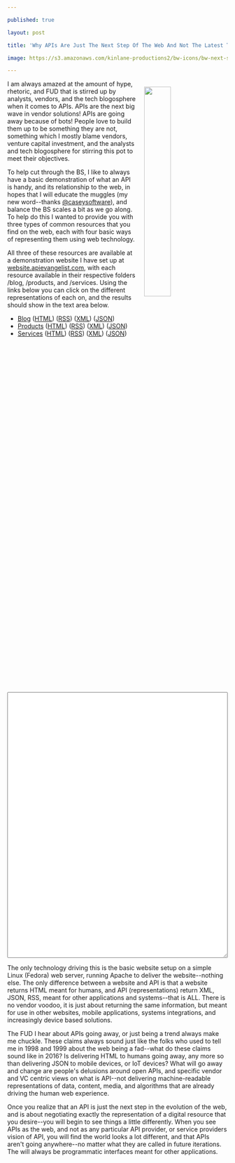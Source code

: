 ---
published: true
layout: post
title: 'Why APIs Are Just The Next Step Of The Web And Not The Latest Trend'
image: https://s3.amazonaws.com/kinlane-productions2/bw-icons/bw-next-step.png
---

<p><img style="padding: 15px;" src="https://s3.amazonaws.com/kinlane-productions2/bw-icons/bw-next-step.png" alt="" width="35%'" align="right" />
<p>I am always amazed at the amount of hype, rhetoric, and FUD that is stirred up by analysts, vendors, and the tech blogosphere when it comes to APIs. APIs are the next big wave in vendor solutions! APIs are going away because of bots! People love to build them up to be something they are not, something which I mostly blame vendors, venture capital investment, and the analysts and tech blogosphere for stirring this pot to meet their objectives.
<p>To help cut through the BS, I like to always have a basic demonstration of what an API is handy, and its relationship to the web, in hopes that I will educate the muggles (my new word--thanks <a href="http://mce_host/admin/blog/@caseysoftware">@caseysoftware</a>), and balance the BS scales a bit as we go along. To help do this I wanted to provide you with three types of common resources that you find on the web, each with four basic ways of representing them using web&nbsp;technology.
<p>All three of these resources are available at a demonstration website I have set up at <a href="http://website.apievangelist.com">website.apievangelist.com</a>, with each resource available in their respective folders /blog, /products, and /services. Using the links below you can click on the different representations of each on, and the results should show in the text area below.
<ul>
<li> <a href="http://website.apievangelist.com/blog/">Blog</a> (<a href="#" onclick="callpage('/blog/','text/html'); return false;">HTML</a>) (<a href="#" onclick="callpage('/blog/','application/rss+xml'); return false;">RSS</a>) (<a href="#" onclick="callpage('/blog/','application/xml'); return false;">XML</a>) (<a href="#" onclick="callpage('/blog/','application/json'); return false;">JSON</a>)</li>
<li> <a href="http://website.apievangelist.com/products/">Products</a> (<a href="#" onclick="callpage('/products/','text/html'); return false;">HTML</a>) (<a href="#" onclick="callpage('/products/','application/rss+xml'); return false;">RSS</a>) (<a href="#" onclick="callpage('/products/','application/xml'); return false;">XML</a>) (<a href="#" onclick="callpage('/products/','application/json'); return false;">JSON</a>)</li>
<li> <a href="http://website.apievangelist.com/services/">Services</a> (<a href="#" onclick="callpage('/services/','text/html'); return false;">HTML</a>) (<a href="#" onclick="callpage('/services/','application/rss+xml'); return false;">RSS</a>) (<a href="#" onclick="callpage('/services/','application/xml'); return false;">XML</a>) (<a href="#" onclick="callpage('/services/','application/json'); return false;">JSON</a>)</li>
</ul>
<div id="loading" style="margin-bottom: 10px;"></div>
<p><textarea id="showresponse" style="width: 100%;" cols="100" rows="40"></textarea>
<p>The only technology driving this is the basic website setup on a simple Linux (Fedora) web server, running Apache to deliver the website--nothing else. The only difference between a website and API is that a website returns HTML meant for humans, and API (representations) return XML, JSON, RSS, meant for other applications and systems--that is ALL. There is no vendor voodoo, it is just about returning the same information, but meant for use in other websites, mobile applications, systems integrations, and increasingly device based solutions.
<p>The FUD I hear about APIs going away, or just being a trend always make me chuckle. These claims always sound just like the folks who used to tell me in 1998 and 1999 about the web being a fad--what do these claims sound like in 2016? Is delivering HTML to humans going away, any more so than delivering JSON to mobile devices, or IoT devices? What will go away and change are people's delusions around open APIs, and specific vendor and VC centric views on what is API--not delivering machine-readable representations of data, content, media, and algorithms that are already driving the human web experience.
<p>Once you realize that an API is just the next step in the evolution of the web, and is about negotiating exactly the representation of a digital resource that you desire--you will begin to see things a little differently. When you see APIs as the web, and not as any particular API provider, or service providers vision of API, you will find the world looks a lot different, and that APIs aren't going anywhere--no matter what they are called in future iterations. The will always be programmatic interfaces meant for other applications.


